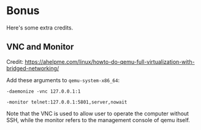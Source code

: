 # Bonus

Here's some extra credits.

## VNC and Monitor

Credit: https://ahelpme.com/linux/howto-do-qemu-full-virtualization-with-bridged-networking/

Add these arguments to `qemu-system-x86_64`:

`-daemonize -vnc 127.0.0.1:1`

`-monitor telnet:127.0.0.1:5801,server,nowait`

Note that the VNC is used to allow user to operate the computer without SSH, while the monitor refers to the management console of qemu itself.
